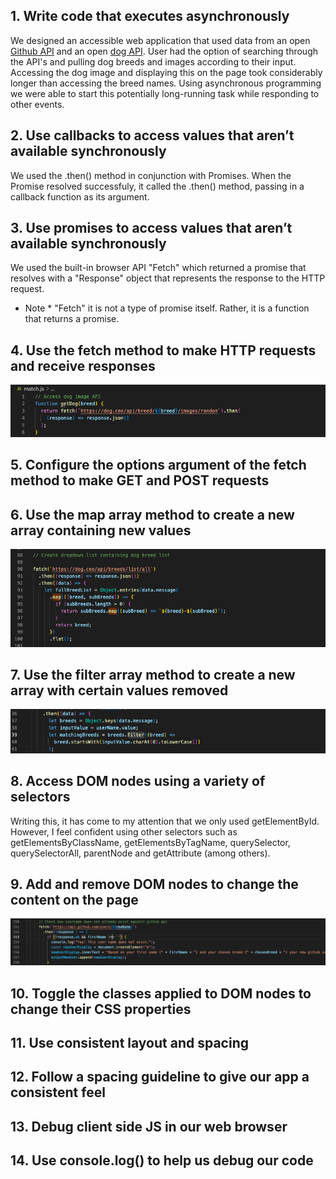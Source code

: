 ## 1. Write code that executes asynchronously

We designed an accessible web application that used data from an open [Github API](https://docs.github.com/en/rest?apiVersion=2022-11-28) and an open [dog API](https://dog.ceo/dog-api/). User had the option of searching through the API's and pulling dog breeds and images according to their input. Accessing the dog image and displaying this on the page took considerably longer than accessing the breed names. Using asynchronous programming we were able to start this potentially long-running task while responding to other events.

## 2. Use callbacks to access values that aren’t available synchronously

We used the .then() method in conjunction with Promises. When the Promise resolved successfuly, it called the .then() method, passing in a callback function as its argument.

## 3. Use promises to access values that aren’t available synchronously

We used the built-in browser API "Fetch" which returned a promise that resolves with a "Response" object that represents the response to the HTTP request.

* Note * "Fetch" it is not a type of promise itself. Rather, it is a function that returns a promise.

## 4. Use the fetch method to make HTTP requests and receive responses
![Using fetch to access the dog API](/Images/getDog()%20fetch.png)

## 5. Configure the options argument of the fetch method to make GET and POST requests

## 6. Use the map array method to create a new array containing new values
![Using map](/Images/map().png)

## 7. Use the filter array method to create a new array with certain values removed
![Using filter](/Images/filter.png)

## 8. Access DOM nodes using a variety of selectors

Writing this, it has come to my attention that we only used getElementById. However, I feel confident using other selectors such as getElementsByClassName, getElementsByTagName, querySelector, querySelectorAll, parentNode and getAttribute (among others).

## 9. Add and remove DOM nodes to change the content on the page

![Add dom](/Images/add%20dom%20nodes.png)

## 10. Toggle the classes applied to DOM nodes to change their CSS properties

## 11. Use consistent layout and spacing

## 12. Follow a spacing guideline to give our app a consistent feel

## 13. Debug client side JS in our web browser

## 14. Use console.log() to help us debug our code

